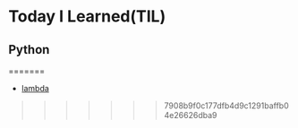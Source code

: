 # Today I Learned(TIL)

## Python

=======
* [lambda](Python/lambda.md)
>>>>>>> 7908b9f0c177dfb4d9c1291baffb04e26626dba9
